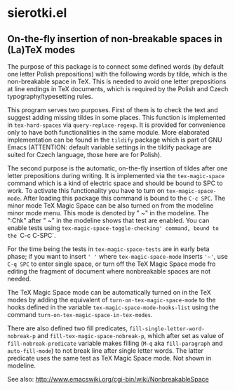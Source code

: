 sierotki.el
===========

On-the-fly insertion of non-breakable spaces in (La)TeX modes
-------------------------------------------------------------

The purpose of this package is to connect some defined words (by default
one letter Polish prepositions) with the following words by tilde, which
is the non-breakable space in TeX.  This is needed to avoid one letter
prepositions at line endings in TeX documents, which is required by
the Polish and Czech typography/typesetting rules.

This program serves two purposes.  First of them is to check the text
and suggest adding missing tildes in some places.  This function is
implemented in `tex-hard-spaces` via `query-replace-regexp`.  It is
provided for convenience only to have both functionalities in the
same module.  More elaborated implementation can be found in the
`tildify` package which is part of GNU Emacs (ATTENTION: default
variable settings in the tildify package are suited for Czech
language, those here are for Polish).

The second purpose is the automatic, on-the-fly insertion of tildes
after one letter prepositions during writing.  It is implemented
via the `tex-magic-space` command which is a kind of electric space
and should be bound to SPC to work.  To activate this functionality
you have to turn on `tex-magic-space-mode`.  After loading this
package this command is bound to the `C-c SPC`.  The minor mode TeX
Magic Space can be also turned on from the modeline minor mode
menu.  This mode is denoted by " ~" in the modeline.  The ":Chk"
after " ~" in the modeline shows that test are enabled.  You can
enable tests using `tex-magic-space-toggle-checking' command, bound to the
`C-c C-SPC`.

For the time being the tests in `tex-magic-space-tests` are in early beta
phase; if you want to insert `' '` where `tex-magic-space-mode` inserts
`'~'`, use `C-q SPC` to enter single space, or turn off the TeX Magic Space
mode fro editing the fragment of document where nonbreakable spaces are
not needed.

The TeX Magic Space mode can be automatically turned on in the TeX modes
by adding the equivalent of `turn-on-tex-magic-space-mode` to the
hooks defined in the variable `tex-magic-space-mode-hooks-list` using
the command `turn-on-tex-magic-space-in-tex-modes`.

There are also defined two fill predicates,
`fill-single-letter-word-nobreak-p` and `fill-tex-magic-space-nobreak-p`,
which after set as value of `fill-nobreak-predicate` variable makes
filling (`M-q` aka `fill-paragraph` and `auto-fill-mode`) to not break
line after single letter words.  The latter predicate uses the same test
as TeX Magic Space mode.  Not shown in modeline.


See also: http://www.emacswiki.org/cgi-bin/wiki/NonbreakableSpace
